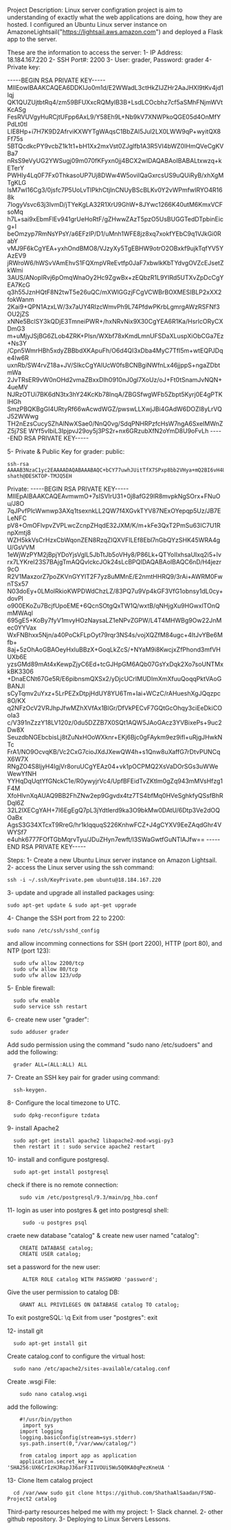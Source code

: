 Project Description:
    Linux server configration project is aim to understanding of exactly what the web applications are doing, how they are hosted.
I configured an Ubuntu Linux server instance on AmazoneLightsail("https://lightsail.aws.amazon.com") and deployed a Flask app to the server.

These are the information to access the server:
  1- IP Address: 18.184.167.220
  2- SSH Port#: 2200
  3- User: grader, Password: grader
  4- Private key:
  
  -----BEGIN RSA PRIVATE KEY-----
MIIEowIBAAKCAQEA6DDKIJo0m1d/E2WWadL3ctHkZIJZHr2AaJHXl9tKv4jd1Iqj
QK1QUZUjtbtRq4/zm59BFUXxcRQMylB3B+LsdLCOcbhz7cf5aSMhFNjmWVtKcASg
FesRVUVgyHuRCjtUFpp6AxL9/Y58Eh9L+Nb9kV7XNWPkoQGE05d4OnMfYPdLt0tI
LIE8Hp+i7H7K9D2AfrviKXWYTgWAqsC1BbZAl5Jul2LX0LWW9qP+wyitQX8Ff75s
5BTQcdkcPY9vcbZ1k1t1+bH1Xx2mxVst0ZJglfb1A3R5VI4bWZ0IHmQVeCgKVBa7
nRsS9eVyUG2YWSugj09m070fKFyxn0jj4BCX2wIDAQABAoIBABALtxwzq+kETerY
PWHIy4Lq0F7Fx0ThkasoUP7Uj8DWw4W5oviIQaGxrcsUS9uQUiRyB/xhXgMTgKLG
lsM7wl16Cg3/0jsfc7P5UoLvTlPkhCtjlnCNUyBScBLKv0Y2vWPmfwIRYO4R168k
7IogyVsvc63j3lvmD/jTYeKgLA32R1XrU9GhW+8JYwc1266K40utM6KmxVCFsoMq
h7L+sai9xEbmFlEv941grUeHoRtF/gZHwwZAzT5pzO5UsBUGGTedDTpbinEicg+I
beOmzyp7RmNsYPsY/a6EFzIP/D1/uMnh1WFE8jz8xq7xokfYEbC9q1VJkGi0RabY
vMJ9F6kCgYEA+yxhOndBMO8/VJzyXy5TgEBHW9otrO2OBxkf9ujkTqfYV5YAzEV9
jRWroW6/hWSvVAmEhvS1FQXmpVReEvtfp0JaF7xbwlkKbTYdvgOVZcEJsetZkWmi
3AUS/ANopIRvj6pOmqWnaOy2Hc9ZgwBx+zEQbzR1L9YIRd5UTXvZpDcCgYEA7KcG
q3h55JznHQtF8N2twT5e26uQC/mXWlGGzjFCgVCWBrBOXMESIBLP2xXX2fokWanm
2Kai9+QPN1AzxLW/3x7aUY4RIzcWmvPh9L74PfdwPKrbLgmrgAWzRSFNf3OU2jZS
xNNe5BclSY3kQDjE3TmneiPWR+/hxNRvNix9X30CgYEA6R1Ka/HsrlcORyCXDmG3
m+uMjyJSjBG6ZLob4ZRK+Plsn/WXbf78xKmdLmnUFSDaXLuspXiObCGa7Ez+Ns3Y
/Cpn5WmrHBh5xdyZBBbdXKApuFh/O6d4QI3xDba4MyC7TfI5m+wtEQPJDqe4Iw6R
uxnRb/SW4rvZ18a+JV/SIkcCgYAlUcW0fsBCNBgiNWfnLx46jjppS+ngaZDbtmWa
2JvTRsER9vW0nOHd2vmaZBxxDIh0910nJ0gl7XoUz/oJ+Ft0tSnamJvNQN+4ueMV
NJRzOTUi7BK6dN3tx3hY24KcKb78lnqA/ZBGSfwgWFb5Zbpt5Kyrj0E4gPTKlHGh
SmzPBQKBgGI4URtyRf66wAcwdWGZ/pwswLLXwjJBi4GAdW6DOZl8yLrVQJ52WWwg
TH2nEzsCucySZhAlNwXSae0/NnQ0vg/SdqPNHRPzfcHsW7ngA6SxeIMWnZZ5j7SE
WYf5vIbiL3IpjpvJ29oy5j3PS2r+nx6GRzubXfN2oYmD8U9oFvLh
-----END RSA PRIVATE KEY-----
  

5- Private & Public Key for grader:
public:

    ssh-rsa AAAAB3NzaC1yc2EAAAADAQABAAABAQC+bCY77uwhJUitTfX7SPxp8bb2VHya+mQ2BI6vH4U24678nw7uok+98+VxbCfCncBerW2x7GeQsvZBbt/hca+RNhXzs0TE5h6mqnlTP8kHsQt40UKlXz46Y4WW+m9lU8vBxlyelkep0TfYlcz8r+b6QV7dDFPY+ZK7rcgLtTVGelea2PxZkfmSRWwKsfPEJtaqidkQ3xHOpkhBdUUgsR/wRuXucZtBjNIcrjlZEDiBT8axVUzV5aNbM9gzaMGmNgOhiOxWCUvkltO0lvmhUfLz8/zouT5BNiggjGGxpQjGraLn6W+vHstgqt4jbdLsECOBOYBBC+VyRwk6TbiwtwE9 shath@DESKTOP-TMJQ5EH

Private:
-----BEGIN RSA PRIVATE KEY-----
MIIEpAIBAAKCAQEAvmwmO+7sISVIrU31+0j8afG29lR8mvpkNgSOrx+FNuOu/J8O
7qJPvfPlcWwnwp3AXq1tsexnkLL2QW7f4XGvkTYV87NExOYepqp5Uz/JB7ELeNFC
pV8+OmOFlvpvZVPLwcZcnpZHqdE32JXM/K/m+kFe3QxT2PmSu63IC7U1RnpXmtj8
WZH5kkVsCrHzxCbWqonZEN8RzqZIQXVFILEf8Ebl7nGbQYzSHK45WRA4gU/GsVVM
1eWjWzPYM2jBpjYDoYjsVglL5JbTtJb5oVHy8/P86Lk+QTYoIIxhsaUIxq2i5+lv
rx7LYKreI23S7BAjgTmAQQvlckcJOk24sLcBPQIDAQABAoIBAQC6nD/H4jezr9cO
R2V1MaxzorZ7poZKVnGYYlT2F7yz8uMMnE/E2nmtHHRQ9/3rAi+AWRM0FwnTSx57
N03doEy+0LMolRkioKWPDWdChzLZ/83PQ7u9Vp4kGF3VfG1obnsy1dL0cy+dovPI
o900EKoZu7BcjfUpoEME+6QcnSOtgQxTW1Q/wxtB/qNHjgXu9HGwxlTOnQmMWAql
695gE5+KoBy7fyV1mvyHOzNaysaLZ1eNPvZGPW/L4T4MHWBg9Ow22JnMec0YYVax
WxFNBhxx5Njn/a40PoCkFLpOyt79rqr3NS4s/vojXQZfM84ugc+4ItJvYBe6Mfb+
8aj+5zOhAoGBAOeyHxluBBzX+GoqLkZcS/+NYaM9i8KwcjxZfPhond3mfVHUXb6E
yzsGMd89mAt4xKewpZjyC6Ed+tcGJHpGM6AQb07GsYxDqk2Xo7soUNTMxkBK3306
+DnaECNt67Ge5R/E6pibnsmQXSx2/yDjcUCrIMUDImXmXfuuQoqqPktVAoGBANJl
sCyTqmv2uYxz+5LrPEZxDtpjHdUY8YU6Tm+Iai+WCzC/rAHueshXgJQqzpc8O/KX
q2NFzOcV2VRJhpJfwMZhXVfAx1BlGr/DfVkPECvF7GQtGcOhqy3ciEeDkiCOoIa3
c/V391nZzzY18LV120z/0du5DZZB7X0SQt1AQW5JAoGAcz3YVBixePs+9uc2Dw8X
SeuzdbNGEbcbisLj8tZuNxHOoWXknr+EKj6Bjc0gFAykm9ez9ifl+uRjgJHwkNTc
FrA1/NO9OcvqKB/Vc2CxG7cioJXdJXewQW4h+s1Qnw8uXaffG7rDtvPUNCqX6W7X
RNgZO4S8ljyH4IgjVr8oruUCgYEAz04+vk1pOCPMQ2XsVaDOrSGs3uWWeWewYfNH
YYHqDqUqtYfGNckC1e/R0ywyjrVc4/UpfBFEidTvZKtlm0gZq943mMVsHfzg1F4M
XfoHlvnXqAUAQ9BB2FhZNw2ep9Ggvdx4tz7TS4bfMq0HVeSghkfyQSsfBhRDql6Z
32L2lXECgYAH+7I6EgEgQ7pL3jYdtlerd9ka3O9bkMw0DAtU/6Dtp3Ve2dOQOaBx
AgsS3G34XTcxT9RreG/hr1kIqquqS226KnhwFCZ+J4gCYXV9EeZAqdGhr4VWYSf7
e4uhk6777FOfTGbMqrvTyu/JDuZHyn7ewft/I3SWaGwtfGuNTlAJfw==
-----END RSA PRIVATE KEY-----



Steps:
  1- Create a new Ubuntu Linux server instance on Amazon Lightsail.
  2- access the Linux server using the ssh command:  
  
    ssh -i ~/.ssh/KeyPrivate.pem ubuntu@18.184.167.220

  3- update and upgrade all installed packages using:
  
    sudo apt-get update & sudo apt-get upgrade
    
  4- Change the SSH port from 22 to 2200:
  
    sudo nano /etc/ssh/sshd_config

   and allow incomming connections for SSH (port 2200), HTTP (port 80), and NTP (port 123):
   
      sudo ufw allow 2200/tcp
      sudo ufw allow 80/tcp
      sudo ufw allow 123/udp
        
  5- Enble firewall:
  
      sudo ufw enable
      sudo service ssh restart
      
  6- create new user "grader":
  
     sudo adduser grader
     
   Add sudo permission using the command "sudo nano /etc/sudoers" and add the following:
   
      grader ALL=(ALL:ALL) ALL
    
  7- Create an SSH key pair for grader using command:  
  
      ssh-keygen.
      
  8- Configure the local timezone to UTC.
  
      sudo dpkg-reconfigure tzdata
      
  9- install Apache2
  
      sudo apt-get install apache2 libapache2-mod-wsgi-py3
      then restart it : sudo service apache2 restart
      
  10- install and configure postgresql.
  
      sudo apt-get install postgresql
   check if there is no remote connection: 
   
        sudo vim /etc/postgresql/9.3/main/pg_hba.conf
    
  11- login as user into postgres & get into postgresql shell:
  
         sudo -u postgres psql
         
   craete new database "catalog" & create new user named "catalog":

        CREATE DATABASE catalog;
        CREATE USER catalog;
    
   set a password for the new user:
            
         ALTER ROLE catalog WITH PASSWORD 'password';
   Give the user permission to catalog DB:
   
        GRANT ALL PRIVILEGES ON DATABASE catalog TO catalog;
        
   To exit postgreSQL:   \q
   Exit from user "postgres": exit
  
  12- install git
  
      sudo apt-get install git
  Create catalog.conf to configure the virtual host:
  
      sudo nano /etc/apache2/sites-available/catalog.conf
   
  Create .wsgi File:
  
        sudo nano catalog.wsgi
   add the following:
   
        #!/usr/bin/python
         import sys
        import logging
        logging.basicConfig(stream=sys.stderr)
        sys.path.insert(0,"/var/www/catalog/")

        from catalog import app as application
        application.secret_key = 'SHA256:UX6CrIzHJRapJ36arF3I1VOUi5Wu5Q0KA0qPezKneUA '

       
      
  13- Clone Item catalog project
  
      cd /var/www sudo git clone https://github.com/ShathaAlSaadan/FSND-Project2 catalog
      
      
      
Third-party resources helped me with my project:
    1- Slack channel.
    2- other github repository.
    3- Deploying to Linux Servers Lessons.
      

